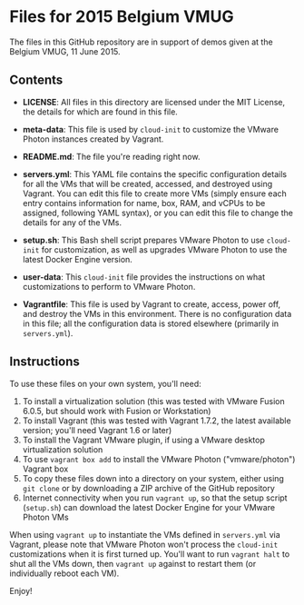 # Files for 2015 Belgium VMUG

The files in this GitHub repository are in support of demos given at the Belgium VMUG, 11 June 2015.

## Contents

* **LICENSE**: All files in this directory are licensed under the MIT License, the details for which are found in this file.

* **meta-data**: This file is used by `cloud-init` to customize the VMware Photon instances created by Vagrant.

* **README.md**: The file you're reading right now.

* **servers.yml**: This YAML file contains the specific configuration details for all the VMs that will be created, accessed, and destroyed using Vagrant. You can edit this file to create more VMs (simply ensure each entry contains information for name, box, RAM, and vCPUs to be assigned, following YAML syntax), or you can edit this file to change the details for any of the VMs.

* **setup.sh**: This Bash shell script prepares VMware Photon to use `cloud-init` for customization, as well as upgrades VMware Photon to use the latest Docker Engine version.

* **user-data**: This `cloud-init` file provides the instructions on what customizations to perform to VMware Photon.

* **Vagrantfile**: This file is used by Vagrant to create, access, power off, and destroy the VMs in this environment. There is no configuration data in this file; all the configuration data is stored elsewhere (primarily in `servers.yml`).

## Instructions

To use these files on your own system, you'll need:

1. To install a virtualization solution (this was tested with VMware Fusion 6.0.5, but should work with Fusion or Workstation)
2. To install Vagrant (this was tested with Vagrant 1.7.2, the latest available version; you'll need Vagrant 1.6 or later)
3. To install the Vagrant VMware plugin, if using a VMware desktop virtualization solution
4. To use `vagrant box add` to install the VMware Photon ("vmware/photon") Vagrant box
5. To copy these files down into a directory on your system, either using `git clone` or by downloading a ZIP archive of the GitHub repository
6. Internet connectivity when you run `vagrant up`, so that the setup script (`setup.sh`) can download the latest Docker Engine for your VMware Photon VMs

When using `vagrant up` to instantiate the VMs defined in `servers.yml` via Vagrant, please note that VMware Photon won't process the `cloud-init` customizations when it is first turned up. You'll want to run `vagrant halt` to shut all the VMs down, then `vagrant up` against to restart them (or individually reboot each VM).

Enjoy!
